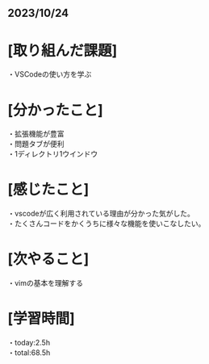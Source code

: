 ## 2023/10/24

# [取り組んだ課題]
・VSCodeの使い方を学ぶ
# [分かったこと]
・拡張機能が豊富  
・問題タブが便利  
・1ディレクトリ1ウインドウ  
# [感じたこと]
・vscodeが広く利用されている理由が分かった気がした。  
・たくさんコードをかくうちに様々な機能を使いこなしたい。
# [次やること]
・vimの基本を理解する
# [学習時間]
・today:2.5h  
・total:68.5h
